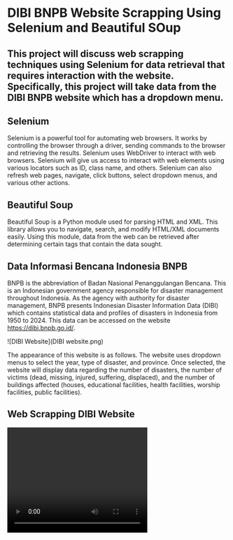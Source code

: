 # DIBI BNPB Website Scrapping Using Selenium and Beautiful SOup
This project will discuss web scrapping techniques using Selenium for data retrieval that requires interaction with the website. Specifically, this project will take data from the DIBI BNPB website which has a dropdown menu.
---

## Selenium
Selenium is a powerful tool for automating web browsers. It works by controlling the browser through a driver, sending commands to the browser and retrieving the results. Selenium uses WebDriver to interact with web browsers. Selenium will give us access to interact with web elements using various locators such as ID, class name, and others. Selenium can also refresh web pages, navigate, click buttons, select dropdown menus, and various other actions.

## Beautiful Soup
Beautiful Soup is a Python module used for parsing HTML and XML. This library allows you to navigate, search, and modify HTML/XML documents easily. Using this module, data from the web can be retrieved after determining certain tags that contain the data sought.

## Data Informasi Bencana Indonesia BNPB
BNPB is the abbreviation of Badan Nasional Penanggulangan Bencana. This is an Indonesian government agency responsible for disaster management throughout Indonesia. As the agency with authority for disaster management, BNPB presents Indonesian Disaster Information Data (DIBI) which contains statistical data and profiles of disasters in Indonesia from 1950 to 2024. This data can be accessed on the website https://dibi.bnpb.go.id/.

![DIBI Website](DIBI website.png)

The appearance of this website is as follows. The website uses dropdown menus to select the year, type of disaster, and province. Once selected, the website will display data regarding the number of disasters, the number of victims (dead, missing, injured, suffering, displaced), and the number of buildings affected (houses, educational facilities, health facilities, worship facilities, public facilities).

## Web Scrapping DIBI Website
<video width="320" height="240" controls>
  <source src="Data Informasi Bencana Indonesia (DIBI) - Google Chrome 2024-07-22 10-11-51.mp4" type="video/mp4">
  Your browser does not support the video tag.
</video>


